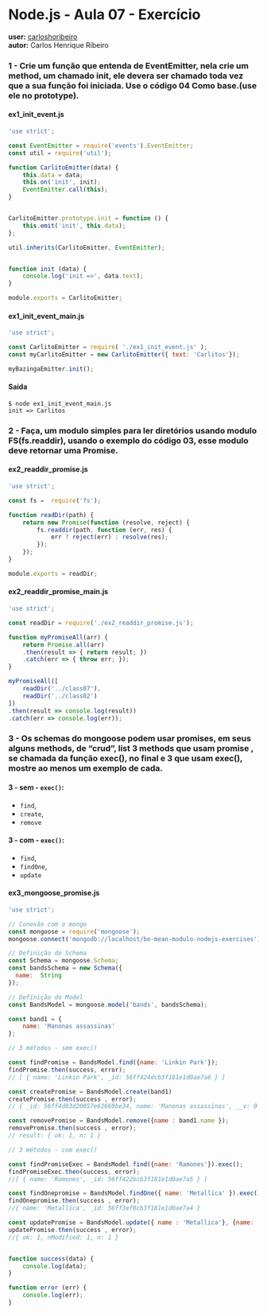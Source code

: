 # Node.js - Aula 07 - Exercício
**user:** [carloshoribeiro](https://github.com/carloshoribeiro)  
**autor:** Carlos Henrique Ribeiro

### 1 - Crie um função que entenda de EventEmitter, nela crie um method, um chamado init, ele devera ser chamado toda vez que a sua função foi iniciada. Use o código 04 Como base.(use ele no prototype).

#### ex1_init_event.js
```js
'use strict';

const EventEmitter = require('events').EventEmitter;
const util = require('util');

function CarlitoEmitter(data) {
    this.data = data;
    this.on('init', init);
    EventEmitter.call(this);
}


CarlitoEmitter.prototype.init = function () {
    this.emit('init', this.data);
};

util.inherits(CarlitoEmitter, EventEmitter);


function init (data) {
    console.log('init =>', data.text);
}

module.exports = CarlitoEmitter;
```

#### ex1_init_event_main.js
```js
'use strict';

const CarlitoEmitter = require( './ex1_init_event.js' );
const myCarlitoEmitter = new CarlitoEmitter({ text: 'Carlitos'});

myBazingaEmitter.init();
```

#### Saída
```
$ node ex1_init_event_main.js
init => Carlitos
```


### 2 - Faça, um modulo simples para ler diretórios usando modulo FS(fs.readdir), usando o exemplo do código 03, esse modulo deve retornar uma Promise.

#### ex2_readdir_promise.js
```js
'use strict';

const fs =  require('fs');

function readDir(path) {
    return new Promise(function (resolve, reject) {
        fs.readdir(path, function (err, res) {
            err ? reject(err) : resolve(res);
        });
    });
}

module.exports = readDir;
```

#### ex2_readdir_promise_main.js
```js
'use strict';

const readDir = require('./ex2_readdir_promise.js');

function myPromiseAll(arr) {
    return Promise.all(arr)
    .then(result => { return result; })
    .catch(err => { throw err; });
}

myPromiseAll([
    readDir('../class07'),
    readDir('../class02')
])
.then(result => console.log(result))
.catch(err => console.log(err));
```

### 3 - Os schemas do mongoose podem usar promises, em seus alguns methods, de “crud”, list 3 methods que usam promise , se chamada da função exec(), no final e 3 que usam exec(), mostre ao menos um exemplo de cada.

#### 3 - sem - `exec()`:
- `find`,
- `create`,
- `remove`


#### 3 - com - `exec()`:
- `find`,
- `findOne`,
- `update`

#### ex3_mongoose_promise.js
```js
'use strict';

// Conexão com o mongo
const mongoose = require('mongoose');
mongoose.connect('mongodb://localhost/be-mean-modulo-nodejs-exercises');

// Definição do Schema
const Schema = mongoose.Schema;
const bandsSchema = new Schema({
  name:  String
});

// Definição do Model
const BandsModel = mongoose.model('bands', bandsSchema);

const band1 = {
    name: 'Manonas assassinas'
};

// 3 métodos - sem exec()

const findPromise = BandsModel.find({name: 'Linkin Park'});
findPromise.then(success, error);
// [ { name: 'Linkin Park', _id: 56ff424dcb3f181e1d0ae7a6 } ]

const createPromise = BandsModel.create(band1)
createPromise.then(success , error);
// { _id: 56ff4d03d20057e62669be34, name: 'Manonas assassinas', __v: 0 }

const removePromise = BandsModel.remove({name : band1.name });
removePromise.then(success , error);
// result: { ok: 1, n: 1 }

// 3 métodos - com exec()

const findPromiseExec = BandsModel.find({name: 'Ramones'}).exec();
findPromiseExec.then(success, error);
//[ { name: 'Ramones', _id: 56ff422bcb3f181e1d0ae7a5 } ]

const findOnepromise = BandsModel.findOne({ name: 'Metallica' }).exec();
findOnepromise.then(success , error);
//{ name: 'Metallica', _id: 56ff3ef8cb3f181e1d0ae7a4 }

const updatePromise = BandsModel.update({ name : 'Metallica'}, {name: '+Metallica'}).exec();
updatePromise.then(success , error);
//{ ok: 1, nModified: 1, n: 1 }


function success(data) {
    console.log(data);
}

function error (err) {
    console.log(err);
}
```
